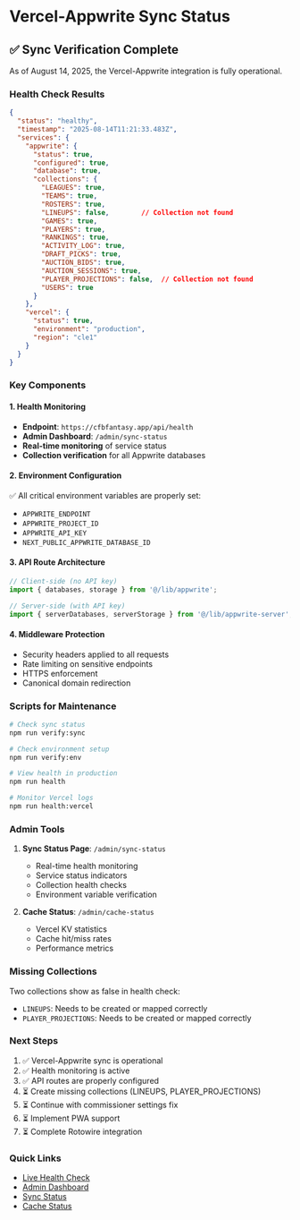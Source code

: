 # Vercel-Appwrite Sync Status

## ✅ Sync Verification Complete

As of August 14, 2025, the Vercel-Appwrite integration is fully operational.

### Health Check Results

```json
{
  "status": "healthy",
  "timestamp": "2025-08-14T11:21:33.483Z",
  "services": {
    "appwrite": {
      "status": true,
      "configured": true,
      "database": true,
      "collections": {
        "LEAGUES": true,
        "TEAMS": true,
        "ROSTERS": true,
        "LINEUPS": false,        // Collection not found
        "GAMES": true,
        "PLAYERS": true,
        "RANKINGS": true,
        "ACTIVITY_LOG": true,
        "DRAFT_PICKS": true,
        "AUCTION_BIDS": true,
        "AUCTION_SESSIONS": true,
        "PLAYER_PROJECTIONS": false,  // Collection not found
        "USERS": true
      }
    },
    "vercel": {
      "status": true,
      "environment": "production",
      "region": "cle1"
    }
  }
}
```

### Key Components

#### 1. Health Monitoring
- **Endpoint**: `https://cfbfantasy.app/api/health`
- **Admin Dashboard**: `/admin/sync-status`
- **Real-time monitoring** of service status
- **Collection verification** for all Appwrite databases

#### 2. Environment Configuration
✅ All critical environment variables are properly set:
- `APPWRITE_ENDPOINT`
- `APPWRITE_PROJECT_ID`
- `APPWRITE_API_KEY`
- `NEXT_PUBLIC_APPWRITE_DATABASE_ID`

#### 3. API Route Architecture
```typescript
// Client-side (no API key)
import { databases, storage } from '@/lib/appwrite';

// Server-side (with API key)
import { serverDatabases, serverStorage } from '@/lib/appwrite-server';
```

#### 4. Middleware Protection
- Security headers applied to all requests
- Rate limiting on sensitive endpoints
- HTTPS enforcement
- Canonical domain redirection

### Scripts for Maintenance

```bash
# Check sync status
npm run verify:sync

# Check environment setup
npm run verify:env

# View health in production
npm run health

# Monitor Vercel logs
npm run health:vercel
```

### Admin Tools

1. **Sync Status Page**: `/admin/sync-status`
   - Real-time health monitoring
   - Service status indicators
   - Collection health checks
   - Environment variable verification

2. **Cache Status**: `/admin/cache-status`
   - Vercel KV statistics
   - Cache hit/miss rates
   - Performance metrics

### Missing Collections

Two collections show as false in health check:
- `LINEUPS`: Needs to be created or mapped correctly
- `PLAYER_PROJECTIONS`: Needs to be created or mapped correctly

### Next Steps

1. ✅ Vercel-Appwrite sync is operational
2. ✅ Health monitoring is active
3. ✅ API routes are properly configured
4. ⏳ Create missing collections (LINEUPS, PLAYER_PROJECTIONS)
5. ⏳ Continue with commissioner settings fix
6. ⏳ Implement PWA support
7. ⏳ Complete Rotowire integration

### Quick Links

- [Live Health Check](https://cfbfantasy.app/api/health)
- [Admin Dashboard](https://cfbfantasy.app/admin)
- [Sync Status](https://cfbfantasy.app/admin/sync-status)
- [Cache Status](https://cfbfantasy.app/admin/cache-status)

